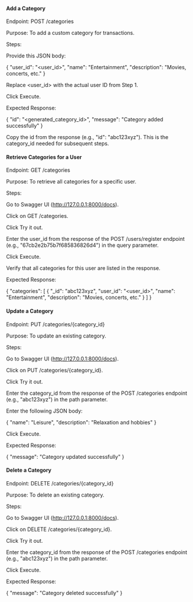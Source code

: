 #### Add a Category

Endpoint: POST /categories

Purpose: To add a custom category for transactions.

Steps:

Provide this JSON body:

{
  "user_id": "<user_id>",
  "name": "Entertainment",
  "description": "Movies, concerts, etc."
} 

Replace <user_id> with the actual user ID from Step 1. 

Click Execute.

Expected Response: 

{
  "id": "<generated_category_id>",
  "message": "Category added successfully"
} 

Copy the id from the response (e.g., "id": "abc123xyz"). This is the category_id needed for subsequent steps.



#### Retrieve Categories for a User 


Endpoint: GET /categories

Purpose: To retrieve all categories for a specific user.

Steps:

Go to Swagger UI (http://127.0.0.1:8000/docs).

Click on GET /categories.

Click Try it out.

Enter the user_id from the response of the POST /users/register endpoint (e.g., "67cb2e2b75b7f685836826d4") in the query parameter.

Click Execute.

Verify that all categories for this user are listed in the response. 

Expected Response:

{
  "categories": [
    {
      "_id": "abc123xyz",
      "user_id": "<user_id>",
      "name": "Entertainment",
      "description": "Movies, concerts, etc."
    }
  ]
}
 

#### Update a Category


Endpoint: PUT /categories/{category_id}

Purpose: To update an existing category.

Steps:

Go to Swagger UI (http://127.0.0.1:8000/docs).

Click on PUT /categories/{category_id}.

Click Try it out.

Enter the category_id from the response of the POST /categories endpoint (e.g., "abc123xyz") in the path parameter.

Enter the following JSON body: 

{
  "name": "Leisure",
  "description": "Relaxation and hobbies"
}

Click Execute.

Expected Response:

{
  "message": "Category updated successfully"
}



#### Delete a Category
Endpoint: DELETE /categories/{category_id}

Purpose: To delete an existing category.

Steps:

Go to Swagger UI (http://127.0.0.1:8000/docs).

Click on DELETE /categories/{category_id}.

Click Try it out.

Enter the category_id from the response of the POST /categories endpoint (e.g., "abc123xyz") in the path parameter.

Click Execute.

Expected Response:

{
  "message": "Category deleted successfully"
} 


